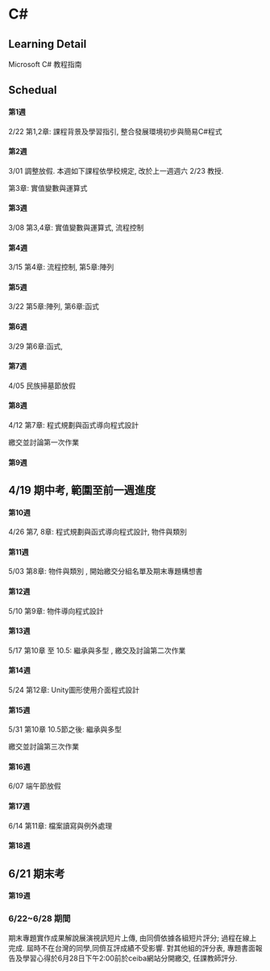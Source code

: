 # C#

## Learning Detail
Microsoft C# 教程指南

## Schedual
#### 第1週	

2/22 	第1,2章: 課程背景及學習指引, 整合發展環境初步與簡易C#程式  

#### 第2週	

3/01 	調整放假. 本週如下課程依學校規定, 改於上一週週六 2/23 教授. 

第3章: 實值變數與運算式  	

#### 第3週	

3/08 	第3,4章: 實值變數與運算式, 流程控制	 	

#### 第4週	

3/15 	第4章: 流程控制, 第5章:陣列 

#### 第5週	

3/22 	第5章:陣列, 第6章:函式	

#### 第6週	

3/29 	第6章:函式,	 	

#### 第7週	

4/05 	民族掃墓節放假	 	

#### 第8週	

4/12 第7章: 程式規劃與函式導向程式設計 

繳交並討論第一次作業  


#### 第9週	

## 4/19 	期中考, 範圍至前一週進度 
 	
#### 第10週	

4/26 	第7, 8章: 程式規劃與函式導向程式設計, 物件與類別	 	

#### 第11週	

5/03 	第8章: 物件與類別 , 開始繳交分組名單及期末專題構想書	 	

#### 第12週	

5/10 	第9章: 物件導向程式設計	 	

#### 第13週	

5/17 	第10章 至 10.5: 繼承與多型 , 繳交及討論第二次作業  	

#### 第14週	

5/24 	第12章: Unity圖形使用介面程式設計	 	

#### 第15週	

5/31 	第10章 10.5節之後: 繼承與多型 

繳交並討論第三次作業  	

#### 第16週	

6/07 	端午節放假	 	

#### 第17週	

6/14 	第11章: 檔案讀寫與例外處理	 	

#### 第18週	

## 6/21 	期末考	 	

#### 第19週	

### 6/22~6/28 期間 	
期末專題實作成果解說展演視訊短片上傳, 由同儕依據各組短片評分; 過程在線上完成. 屆時不在台灣的同學,同儕互評成績不受影響. 
對其他組的評分表, 專題書面報告及學習心得於6月28日下午2:00前於ceiba網站分開繳交, 任課教師評分. 
